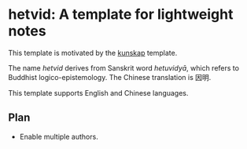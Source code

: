 hetvid: A template for lightweight notes
========================================

This template is motivated by the [kunskap](https://typst.app/universe/package/kunskap/) template.

The name _hetvid_ derives from Sanskrit word _hetuvidyā_,
which refers to Buddhist logico-epistemology.
The Chinese translation is 因明.

This template supports English and Chinese languages.

## Plan

- Enable multiple authors.


